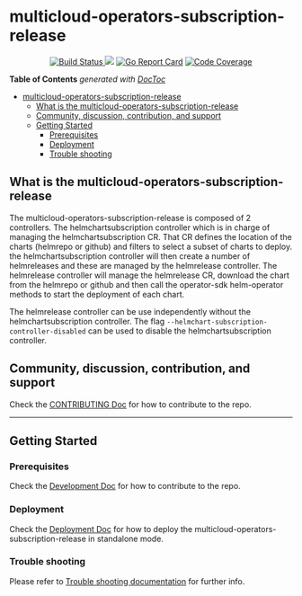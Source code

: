 # multicloud-operators-subscription-release

<p align="center"><a href="http://35.227.205.240/?job=build_multicloud-operators-subscription-release_postsubmit">
<!-- prow build badge, godoc, and go report card-->
<img alt="Build Status" src="http://35.227.205.240/badge.svg?jobs=build_multicloud-operators-subscription-release_postsubmit">
</a> <a href="https://godoc.org/github.com/IBM/multicloud-operators-subscription-release"><img src="https://godoc.org/github.com/IBM/multicloud-operators-subscription-release?status.svg"></a> <a href="https://goreportcard.com/report/github.com/IBM/multicloud-operators-subscription-release"><img alt="Go Report Card" src="https://goreportcard.com/badge/github.com/IBM/multicloud-operators-subscription-release" /></a> <a href="https://codecov.io/github/IBM/multicloud-operators-subscription-release?branch=master"><img alt="Code Coverage" src="https://codecov.io/gh/IBM/multicloud-operators-subscription-release/branch/master/graphs/badge.svg?branch=master" /></a></p>

<!-- START doctoc generated TOC please keep comment here to allow auto update -->
<!-- DON'T EDIT THIS SECTION, INSTEAD RE-RUN doctoc TO UPDATE -->
**Table of Contents**  *generated with [DocToc](https://github.com/thlorenz/doctoc)*

- [multicloud-operators-subscription-release](#multicloud-operators-subscription-release)
    - [What is the multicloud-operators-subscription-release](#what-is-the-multicloud-operators-subscription-release)
    - [Community, discussion, contribution, and support](#community-discussion-contribution-and-support)
    - [Getting Started](#getting-started)
        - [Prerequisites](#prerequisites)
        - [Deployment](#deployment)
        - [Trouble shooting](#trouble-shooting)

<!-- END doctoc generated TOC please keep comment here to allow auto update -->

## What is the multicloud-operators-subscription-release

The multicloud-operators-subscription-release is composed of 2 controllers. The helmchartsubscription controller which is in charge of managing the helmchartsubscription CR. That CR defines the location of the charts (helmrepo or github) and filters to select a subset of charts to deploy. the helmchartsubscription controller will then create a number of helmreleases and these are managed by the helmrelease controller. The helmrelease controller will manage the helmrelease CR, download the chart from the helmrepo or github and then call the operator-sdk helm-operator methods to start the deployment of each chart.

The helmrelease controller can be use independently without the helmchartsubscription controller. The flag `--helmchart-subscription-controller-disabled` can be used to disable the helmchartsubscription controller.

## Community, discussion, contribution, and support

Check the [CONTRIBUTING Doc](CONTRIBUTING.md) for how to contribute to the repo.

------

## Getting Started

### Prerequisites

Check the [Development Doc](docs/development.md) for how to contribute to the repo.

### Deployment

Check the [Deployment Doc](docs/deployment.md) for how to deploy the multicloud-operators-subscription-release in standalone mode.

### Trouble shooting

Please refer to [Trouble shooting documentation](docs/trouble_shooting.md) for further info.
